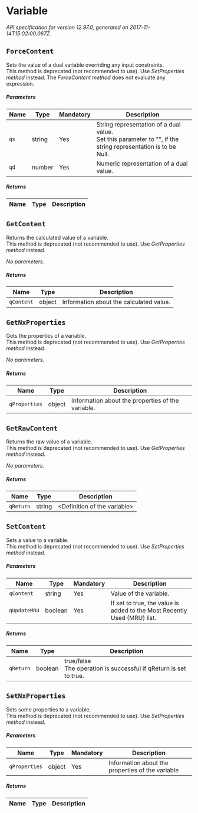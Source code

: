 
<!-- markdownlint-disable -->
# Variable

_API specification for version 12.97.0, generated on 2017-11-14T15:02:00.067Z._

## `ForceContent`

Sets the value of a dual variable overriding any input constraints.<br>This method is deprecated (not recommended to use). Use _SetProperties method_ instead.  The _ForceContent method_ does not evaluate any expression. 

##### Parameters

| Name | Type | Mandatory | Description |
| ---- | ---- | --------- | ----------- |
| `qs` | string | Yes | String representation of a dual value.<br>Set this parameter to "", if the string representation is to be Null. |
| `qd` | number | Yes | Numeric representation of a dual value. |

##### Returns

| Name | Type | Description |
| ---- | ---- | ----------- |


## `GetContent`

Returns the calculated value of a variable.<br>This method is deprecated (not recommended to use). Use _GetProperties method_ instead. 

_No parameters._

##### Returns

| Name | Type | Description |
| ---- | ---- | ----------- |
| `qContent` | object | Information about the calculated value. |

## `GetNxProperties`

Gets the properties of a variable.<br>This method is deprecated (not recommended to use). Use _GetProperties method_ instead. 

_No parameters._

##### Returns

| Name | Type | Description |
| ---- | ---- | ----------- |
| `qProperties` | object | Information about the properties of the variable. |

## `GetRawContent`

Returns the raw value of a variable.<br>This method is deprecated (not recommended to use). Use _GetProperties method_ instead. 

_No parameters._

##### Returns

| Name | Type | Description |
| ---- | ---- | ----------- |
| `qReturn` | string | &lt;Definition of the variable&gt; |

## `SetContent`

Sets a value to a variable.<br>This method is deprecated (not recommended to use). Use _SetProperties method_ instead. 

##### Parameters

| Name | Type | Mandatory | Description |
| ---- | ---- | --------- | ----------- |
| `qContent` | string | Yes | Value of the variable. |
| `qUpdateMRU` | boolean | Yes | If set to true, the value is added to the Most Recently Used (MRU) list. |

##### Returns

| Name | Type | Description |
| ---- | ---- | ----------- |
| `qReturn` | boolean | true/false<br>The operation is successful if qReturn is set to true. |

## `SetNxProperties`

Sets some properties to a variable.<br>This method is deprecated (not recommended to use). Use _SetProperties method_ instead. 

##### Parameters

| Name | Type | Mandatory | Description |
| ---- | ---- | --------- | ----------- |
| `qProperties` | object | Yes | Information about the properties of the variable |

##### Returns

| Name | Type | Description |
| ---- | ---- | ----------- |

